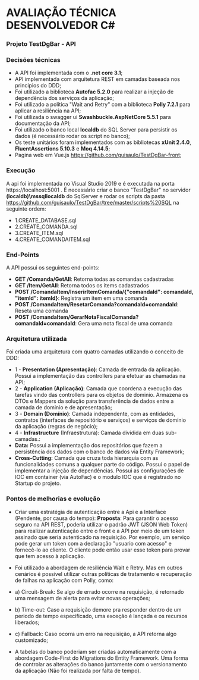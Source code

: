 # AVALIAÇÃO TÉCNICA DESENVOLVEDOR C#

### Projeto TestDgBar - API

### Decisões técnicas
  - A API foi implementada com o **.net core 3.1**;
  - API implementada com arquitetura REST em camadas baseada nos principios do DDD;
  - Foi utilizado a biblioteca **Autofac 5.2.0** para realizar a injeção de dependência dos serviços da aplicação;
  - Foi utilizado a politica "Wait and Retry" com a biblioteca **Polly 7.2.1** para aplicar a resiliência na API;
  - Foi utilizada o swagger ui **Swashbuckle.AspNetCore 5.5.1** para documentação da API;
  - Foi utilizado o banco local **localdb** do SQL Server para persistir os dados (é necessário rodar os script no banco); 
  - Os teste unitários foram implementados com as bibliotecas **xUnit 2.4.0**, **FluentAssertions 5.10.3** e **Moq 4.14.5**;
  - Pagina web em Vue.js https://github.com/guisaulo/TestDgBar-front;

### Execução
   A api foi implementada no Visual Studio 2019 e é executada na porta https://localhost:5001 . É necessário criar o banco "TestDgBar" no servidor **(localdb)\\mssqllocaldb** do SqlServer e rodar os scripts da pasta https://github.com/guisaulo/TestDgBar/tree/master/scripts%20SQL na seguinte ordem:
  - 1.CREATE_DATABASE.sql
  - 2.CREATE_COMANDA.sql
  - 3.CREATE_ITEM.sql
  - 4.CREATE_COMANDAITEM.sql

### End-Points
A API possui os seguintes end-points:
  - **GET /Comanda/GetAll**: Retorna todas as comandas cadastradas
  - **GET /Item/GetAll**: Retorna todos os items cadastrados
  - **POST /ComandaItem/InserirItemComanda/{"comandaId": comandaId, "itemId": itemId}**: Registra um item em uma comanda
  - **POST /ComandaItem/ResetarComanda?comandaId=comandaId**: Reseta uma comanda
  - **POST /ComandaItem/GerarNotaFiscalComanda?comandaId=comandaId**: Gera uma nota fiscal de uma comanda
  
### Arquitetura utilizada
Foi criada uma arquitetura com quatro camadas utilizando o conceito de DDD:
  - 1 - **Presentation (Apresentação)**: Camada de entrada da aplicação. Possui a implementação das controllers para efetuar as chamadas na API;
  - 2 - **Application (Aplicação)**: Camada que coordena a execução das tarefas vindo das controllers para os objetos de dominio. Armazena os DTOs e Mappers da solução para transferência de dados entre a camada de dominio e de apresentação;
  - 3 - **Domain (Domínio)**: Camada independente, com as entidades, contratos (interfaces de repositório e serviços) e serviços de domínio da aplicação (regras de negócio);
  - 4 - **Infrastructure** (Infraestrutura): Camada dividida em duas sub-camadas.:
  - **Data:** Possui a implementação dos repositórios que fazem a persistência dos dados com o banco de dados via Entity Framework;
  - **Cross-Cutting:** Camada que cruza toda hierarquia com as funcionalidades comuns a qualquer parte do código. Possui o papel de implementar a injeção de dependências. Possui as configurações de IOC em container (via AutoFac) e o modulo IOC que é registrado no Startup do projeto.

### Pontos de melhorias e evolução
  - Criar uma estratégia de autenticação entre a Api e a Interface (Pendente, por causa do tempo):
    **Proposta**: Para garantir o acesso seguro na API REST, poderia utilizar o padrão JWT (JSON Web Token) para realizar autenticação entre o front e a API por meio de um token assinado que seria autenticado na requisição. Por exemplo, um serviço pode gerar um token com a declaração "usuario com acesso" e fornecê-lo ao cliente. O cliente pode então usar esse token para provar que tem acesso à aplicação. 

  - Foi utilizado a abordagem de resiliência Wait e Retry. Mas em outros cenários é possível utilizar outras políticas de tratamento e recuperação de falhas na aplicação com Polly, como:
  - a) Circuit-Break: Se algo de errado ocorre na requisição, é retornado uma mensagem de alerta para evitar novas operações;
  - b) Time-out: Caso a requisição demore pra responder dentro de um periodo de tempo especificado, uma exceção é lançada e os recursos liberados;
  - c) Fallback: Caso ocorra um erro na requisição, a API retorna algo customizado;

  - A tabelas do banco poderiam ser criadas automaticamente com a abordagem Code-First do Migrations do Entity Framework. Uma forma de controlar as alterações do banco juntamente com o versionamento da aplicação (Não foi realizada por falta de tempo).
